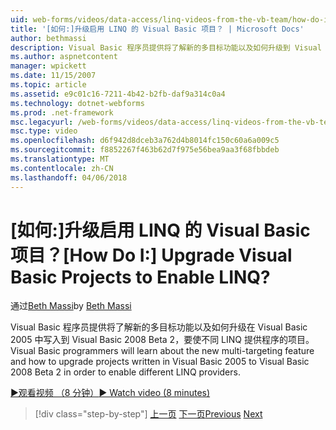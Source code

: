 ```yaml
---
uid: web-forms/videos/data-access/linq-videos-from-the-vb-team/how-do-i-upgrade-visual-basic-projects-to-enable-linq
title: '[如何:]升级启用 LINQ 的 Visual Basic 项目？ | Microsoft Docs'
author: bethmassi
description: Visual Basic 程序员提供将了解新的多目标功能以及如何升级到 Visual Basic 2008 Beta 编写 Visual Basic 2005 中的项目...
ms.author: aspnetcontent
manager: wpickett
ms.date: 11/15/2007
ms.topic: article
ms.assetid: e9c01c16-7211-4b42-b2fb-daf9a314c0a4
ms.technology: dotnet-webforms
ms.prod: .net-framework
msc.legacyurl: /web-forms/videos/data-access/linq-videos-from-the-vb-team/how-do-i-upgrade-visual-basic-projects-to-enable-linq
msc.type: video
ms.openlocfilehash: d6f942d8dceb3a762d4b8014fc150c60a6a009c5
ms.sourcegitcommit: f8852267f463b62d7f975e56bea9aa3f68fbbdeb
ms.translationtype: MT
ms.contentlocale: zh-CN
ms.lasthandoff: 04/06/2018
---
```

<a name="how-do-i-upgrade-visual-basic-projects-to-enable-linq"></a><span data-ttu-id="fde8c-104">[如何:]升级启用 LINQ 的 Visual Basic 项目？</span><span class="sxs-lookup"><span data-stu-id="fde8c-104">[How Do I:] Upgrade Visual Basic Projects to Enable LINQ?</span></span>
====================
<span data-ttu-id="fde8c-105">通过[Beth Massi](https://github.com/bethmassi)</span><span class="sxs-lookup"><span data-stu-id="fde8c-105">by [Beth Massi](https://github.com/bethmassi)</span></span>

<span data-ttu-id="fde8c-106">Visual Basic 程序员提供将了解新的多目标功能以及如何升级在 Visual Basic 2005 中写入到 Visual Basic 2008 Beta 2，要使不同 LINQ 提供程序的项目。</span><span class="sxs-lookup"><span data-stu-id="fde8c-106">Visual Basic programmers will learn about the new multi-targeting feature and how to upgrade projects written in Visual Basic 2005 to Visual Basic 2008 Beta 2 in order to enable different LINQ providers.</span></span>

[<span data-ttu-id="fde8c-107">&#9654;观看视频 （8 分钟）</span><span class="sxs-lookup"><span data-stu-id="fde8c-107">&#9654; Watch video (8 minutes)</span></span>](https://channel9.msdn.com/Blogs/ASP-NET-Site-Videos/how-do-i-upgrade-visual-basic-projects-to-enable-linq)

> [!div class="step-by-step"]
> <span data-ttu-id="fde8c-108">[上一页](how-do-i-perform-group-and-aggregate-queries.md)
> [下一页](how-do-i-get-started-with-linq-to-xml.md)</span><span class="sxs-lookup"><span data-stu-id="fde8c-108">[Previous](how-do-i-perform-group-and-aggregate-queries.md)
[Next](how-do-i-get-started-with-linq-to-xml.md)</span></span>
